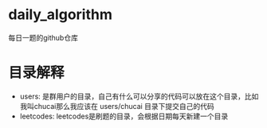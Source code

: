 # daily_algorithm

每日一题的github仓库

# 目录解释

* users: 是群用户的目录，自己有什么可以分享的代码可以放在这个目录，比如我叫chucai那么我应该在 users/chucai 目录下提交自己的代码
* leetcodes: leetcodes是刷题的目录，会根据日期每天新建一个目录


